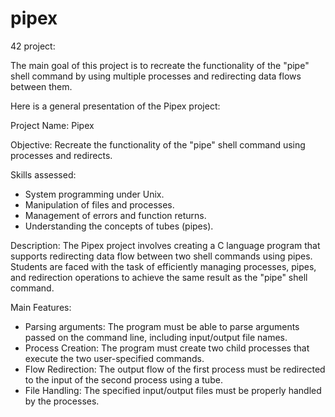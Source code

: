 # pipex

42 project:

The main goal of this project is to recreate the functionality of the "pipe" shell command by using multiple processes and redirecting data flows between them.

Here is a general presentation of the Pipex project:

Project Name: Pipex

Objective: Recreate the functionality of the "pipe" shell command using processes and redirects.

Skills assessed:

  - System programming under Unix.
  - Manipulation of files and processes.
  - Management of errors and function returns.
  - Understanding the concepts of tubes (pipes).

Description: The Pipex project involves creating a C language program that supports redirecting data flow between two shell commands using pipes. Students are faced with the task of efficiently managing processes, pipes, and redirection operations to achieve the same result as the "pipe" shell command.

Main Features:

  - Parsing arguments: The program must be able to parse arguments passed on the command line, including input/output file names.
  - Process Creation: The program must create two child processes that execute the two user-specified commands.
  - Flow Redirection: The output flow of the first process must be redirected to the input of the second process using a tube.
  - File Handling: The specified input/output files must be properly handled by the processes.
